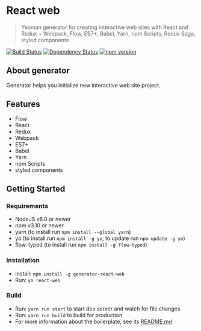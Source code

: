 # React web
> Yeoman generator for creating interactive web sites with React and Redux + Webpack, Flow, ES7+, Babel, Yarn, npm Scripts, Redux Saga, styled components

[![Build Status](https://travis-ci.org/KarolAltamirano/generator-react-web.svg?branch=master)](https://travis-ci.org/KarolAltamirano/generator-react-web)
[![Dependency Status](https://david-dm.org/KarolAltamirano/generator-react-web.svg)](https://david-dm.org/KarolAltamirano/generator-react-web)
[![npm version](https://badge.fury.io/js/generator-react-web.svg)](https://badge.fury.io/js/generator-react-web)

## About generator
Generator helps you initialize new interactive web site project.

## Features
- Flow
- React
- Redux
- Webpack
- ES7+
- Babel
- Yarn
- npm Scripts
- styled components

## Getting Started
### Requirements
- NodeJS v6.0 or newer
- npm v3.10 or newer
- yarn (to install run `npm install --global yarn`)
- yo (to install run `npm install -g yo`, to update run `npm update -g yo`)
- flow-typed (to install run `npm install -g flow-typed`)

### Installation
- Install: `npm install -g generator-react-web`
- Run: `yo react-web`

### Build
- Run: `yarn run start` to start dev server and watch for file changes
- Run: `yarn run build` to build for production
- For more information about the boilerplate, see its [README.md](https://github.com/KarolAltamirano/generator-react-web/blob/master/app/templates/README.md)
